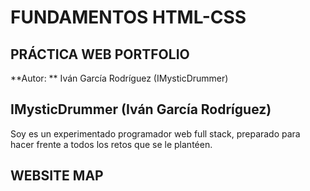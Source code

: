 # FUNDAMENTOS HTML-CSS
## PRÁCTICA WEB PORTFOLIO

**Autor: ** Iván García Rodríguez (IMysticDrummer)

## IMysticDrummer (Iván García Rodríguez)

Soy es un experimentado programador web full stack, preparado para hacer frente a todos los retos que se le plantéen.



## WEBSITE MAP